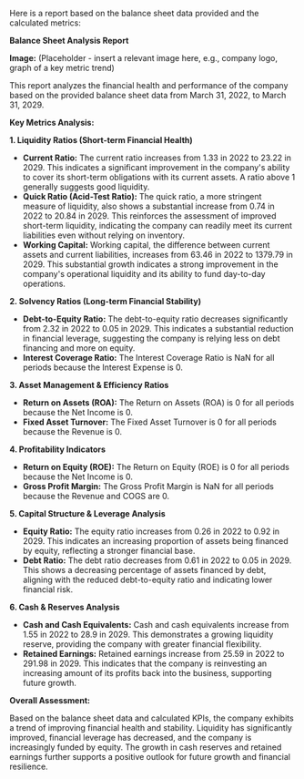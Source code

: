 Here is a report based on the balance sheet data provided and the calculated metrics:

**Balance Sheet Analysis Report**

**Image:** (Placeholder - insert a relevant image here, e.g., company logo, graph of a key metric trend)

This report analyzes the financial health and performance of the company based on the provided balance sheet data from March 31, 2022, to March 31, 2029.

**Key Metrics Analysis:**

**1. Liquidity Ratios (Short-term Financial Health)**

*   **Current Ratio:** The current ratio increases from 1.33 in 2022 to 23.22 in 2029. This indicates a significant improvement in the company's ability to cover its short-term obligations with its current assets. A ratio above 1 generally suggests good liquidity.
*   **Quick Ratio (Acid-Test Ratio):** The quick ratio, a more stringent measure of liquidity, also shows a substantial increase from 0.74 in 2022 to 20.84 in 2029. This reinforces the assessment of improved short-term liquidity, indicating the company can readily meet its current liabilities even without relying on inventory.
*   **Working Capital:** Working capital, the difference between current assets and current liabilities, increases from 63.46 in 2022 to 1379.79 in 2029. This substantial growth indicates a strong improvement in the company's operational liquidity and its ability to fund day-to-day operations.

**2. Solvency Ratios (Long-term Financial Stability)**

*   **Debt-to-Equity Ratio:** The debt-to-equity ratio decreases significantly from 2.32 in 2022 to 0.05 in 2029. This indicates a substantial reduction in financial leverage, suggesting the company is relying less on debt financing and more on equity.
*   **Interest Coverage Ratio:** The Interest Coverage Ratio is NaN for all periods because the Interest Expense is 0.

**3. Asset Management & Efficiency Ratios**

*   **Return on Assets (ROA):** The Return on Assets (ROA) is 0 for all periods because the Net Income is 0.
*   **Fixed Asset Turnover:** The Fixed Asset Turnover is 0 for all periods because the Revenue is 0.

**4. Profitability Indicators**

*   **Return on Equity (ROE):** The Return on Equity (ROE) is 0 for all periods because the Net Income is 0.
*   **Gross Profit Margin:** The Gross Profit Margin is NaN for all periods because the Revenue and COGS are 0.

**5. Capital Structure & Leverage Analysis**

*   **Equity Ratio:** The equity ratio increases from 0.26 in 2022 to 0.92 in 2029. This indicates an increasing proportion of assets being financed by equity, reflecting a stronger financial base.
*   **Debt Ratio:** The debt ratio decreases from 0.61 in 2022 to 0.05 in 2029. This shows a decreasing percentage of assets financed by debt, aligning with the reduced debt-to-equity ratio and indicating lower financial risk.

**6. Cash & Reserves Analysis**

*   **Cash and Cash Equivalents:** Cash and cash equivalents increase from 1.55 in 2022 to 28.9 in 2029. This demonstrates a growing liquidity reserve, providing the company with greater financial flexibility.
*   **Retained Earnings:** Retained earnings increase from 25.59 in 2022 to 291.98 in 2029. This indicates that the company is reinvesting an increasing amount of its profits back into the business, supporting future growth.

**Overall Assessment:**

Based on the balance sheet data and calculated KPIs, the company exhibits a trend of improving financial health and stability. Liquidity has significantly improved, financial leverage has decreased, and the company is increasingly funded by equity. The growth in cash reserves and retained earnings further supports a positive outlook for future growth and financial resilience.